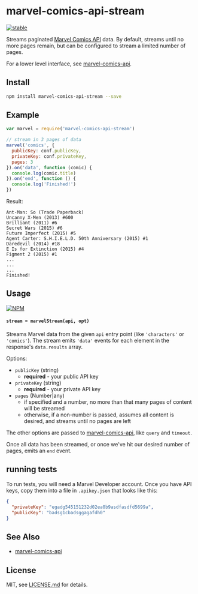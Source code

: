 # marvel-comics-api-stream

[![stable](http://badges.github.io/stability-badges/dist/stable.svg)](http://github.com/badges/stability-badges)

Streams paginated [Marvel Comics API](http://developer.marvel.com/documentation/getting_started) data. By default, streams until no more pages remain, but can be configured to stream a limited number of pages.

For a lower level interface, see [marvel-comics-api](https://github.com/mattdesl/marvel-comics-api).

## Install

```sh
npm install marvel-comics-api-stream --save
```

## Example

```js
var marvel = require('marvel-comics-api-stream')

// stream in 3 pages of data
marvel('comics', {
  publicKey: conf.publicKey,
  privateKey: conf.privateKey,
  pages: 3
}).on('data', function (comic) {
  console.log(comic.title)
}).on('end', function () {
  console.log('Finished!')
})
```

Result:

```
Ant-Man: So (Trade Paperback)
Uncanny X-Men (2013) #600
Brilliant (2011) #6
Secret Wars (2015) #6
Future Imperfect (2015) #5
Agent Carter: S.H.I.E.L.D. 50th Anniversary (2015) #1
Daredevil (2014) #18
E Is for Extinction (2015) #4
Figment 2 (2015) #1
...
...
...
Finished!
```

## Usage

[![NPM](https://nodei.co/npm/marvel-comics-api-stream.png)](https://www.npmjs.com/package/marvel-comics-api-stream)

#### `stream = marvelStream(api, opt)`

Streams Marvel data from the given `api` entry point (like `'characters'` or `'comics'`). The stream emits `'data'` events for each element in the response's `data.results` array.

Options:

- `publicKey` (string)
  - **required** - your public API key
- `privateKey` (string)
  - **required** - your private API key
- `pages` (Number|any)
  - if specified and a number, no more than that many pages of content will be streamed
  - otherwise, if a non-number is passed, assumes all content is desired, and streams until no pages are left
  
The other options are passed to [marvel-comics-api](https://github.com/mattdesl/marvel-comics-api), like `query` and `timeout`. 

Once all data has been streamed, or once we've hit our desired number of pages, emits an `end` event.

## running tests

To run tests, you will need a Marvel Developer account. Once you have API keys, copy them into a file in `.apikey.json` that looks like this:

```json
{
  "privateKey": "egadg545151232d02ea0b9asdfasdfd5699a",
  "publicKey": "badsg1cbadsggagafdh0"
}
```

## See Also

- [marvel-comics-api](https://github.com/mattdesl/marvel-comics-api)

## License

MIT, see [LICENSE.md](http://github.com/mattdesl/marvel-comics-api-stream/blob/master/LICENSE.md) for details.
